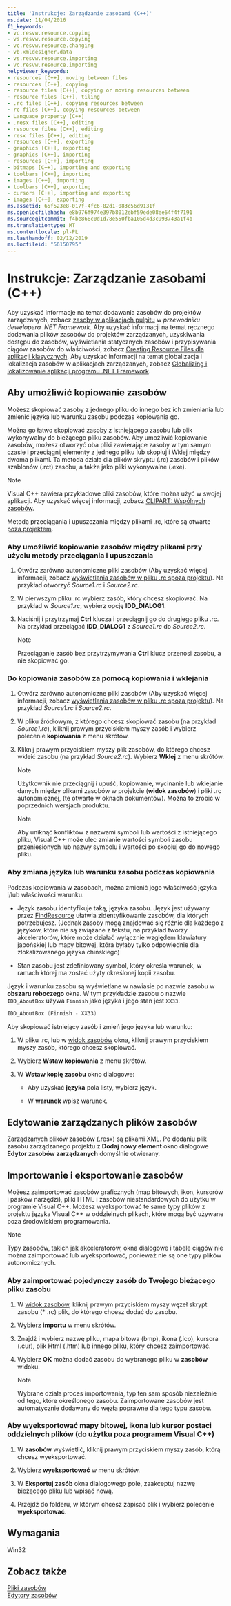 ```yaml
---
title: 'Instrukcje: Zarządzanie zasobami (C++)'
ms.date: 11/04/2016
f1_keywords:
- vc.resvw.resource.copying
- vs.resvw.resource.copying
- vc.resvw.resource.changing
- vb.xmldesigner.data
- vs.resvw.resource.importing
- vc.resvw.resource.importing
helpviewer_keywords:
- resources [C++], moving between files
- resources [C++], copying
- resource files [C++], copying or moving resources between
- resource files [C++], tiling
- .rc files [C++], copying resources between
- rc files [C++], copying resources between
- Language property [C++]
- .resx files [C++], editing
- resource files [C++], editing
- resx files [C++], editing
- resources [C++], exporting
- graphics [C++], exporting
- graphics [C++], importing
- resources [C++], importing
- bitmaps [C++], importing and exporting
- toolbars [C++], importing
- images [C++], importing
- toolbars [C++], exporting
- cursors [C++], importing and exporting
- images [C++], exporting
ms.assetid: 65f523e8-017f-4fc6-82d1-083c56d9131f
ms.openlocfilehash: e8b976f974e397b8012ebf59ede08ee64f4f7191
ms.sourcegitcommit: f4be868c0d1d78e550fba105d4d3c993743a1f4b
ms.translationtype: MT
ms.contentlocale: pl-PL
ms.lasthandoff: 02/12/2019
ms.locfileid: "56150795"
---
```

# <a name="how-to-manage-resources-c"></a>Instrukcje: Zarządzanie zasobami (C++)

Aby uzyskać informacje na temat dodawania zasobów do projektów zarządzanych, zobacz [zasoby w aplikacjach pulpitu](/dotnet/framework/resources/index) w *przewodniku dewelopera .NET Framework*. Aby uzyskać informacji na temat ręcznego dodawania plików zasobów do projektów zarządzanych, uzyskiwania dostępu do zasobów, wyświetlania statycznych zasobów i przypisywania ciągów zasobów do właściwości, zobacz [Creating Resource Files dla aplikacji klasycznych](/dotnet/framework/resources/creating-resource-files-for-desktop-apps). Aby uzyskać informacji na temat globalizacja i lokalizacja zasobów w aplikacjach zarządzanych, zobacz [Globalizing i lokalizowanie aplikacji programu .NET Framework](/dotnet/standard/globalization-localization/index).

## <a name="to-copy-resources"></a>Aby umożliwić kopiowanie zasobów

Możesz skopiować zasoby z jednego pliku do innego bez ich zmieniania lub zmienić języka lub warunku zasobu podczas kopiowania go.

Można go łatwo skopiować zasoby z istniejącego zasobu lub plik wykonywalny do bieżącego pliku zasobów. Aby umożliwić kopiowanie zasobów, możesz otworzyć oba pliki zawierające zasoby w tym samym czasie i przeciągnij elementy z jednego pliku lub skopiuj i Wklej między dwoma plikami. Ta metoda działa dla plików skryptu (.rc) zasobów i plików szablonów (.rct) zasobu, a także jako pliki wykonywalne (.exe).

> [!NOTE]
> Visual C++ zawiera przykładowe pliki zasobów, które można użyć w swojej aplikacji. Aby uzyskać więcej informacji, zobacz [CLIPART: Wspólnych zasobów](https://github.com/Microsoft/VCSamples).

Metodą przeciągania i upuszczania między plikami .rc, które są otwarte [poza projektem](../windows/how-to-open-a-resource-script-file-outside-of-a-project-standalone.md).

### <a name="to-copy-resources-between-files-using-the-drag-and-drop-method"></a>Aby umożliwić kopiowanie zasobów między plikami przy użyciu metody przeciągania i upuszczania

1. Otwórz zarówno autonomiczne pliki zasobów (Aby uzyskać więcej informacji, zobacz [wyświetlania zasobów w pliku .rc spoza projektu](../windows/how-to-open-a-resource-script-file-outside-of-a-project-standalone.md)). Na przykład otworzyć *Source1.rc* i *Source2.rc*.

1. W pierwszym pliku .rc wybierz zasób, który chcesz skopiować. Na przykład w *Source1.rc*, wybierz opcję **IDD_DIALOG1**.

1. Naciśnij i przytrzymaj **Ctrl** klucza i przeciągnij go do drugiego pliku .rc. Na przykład przeciągać **IDD_DIALOG1** z *Source1.rc* do *Source2.rc*.

   > [!NOTE]
   > Przeciąganie zasób bez przytrzymywania **Ctrl** klucz przenosi zasobu, a nie skopiować go.

### <a name="to-copy-resources-using-copy-and-paste"></a>Do kopiowania zasobów za pomocą kopiowania i wklejania

1. Otwórz zarówno autonomiczne pliki zasobów (Aby uzyskać więcej informacji, zobacz [wyświetlania zasobów w pliku .rc spoza projektu](../windows/how-to-open-a-resource-script-file-outside-of-a-project-standalone.md)). Na przykład *Source1.rc* i *Source2.rc*.

1. W pliku źródłowym, z którego chcesz skopiować zasobu (na przykład *Source1.rc*), kliknij prawym przyciskiem myszy zasób i wybierz polecenie **kopiowania** z menu skrótów.

1. Kliknij prawym przyciskiem myszy plik zasobów, do którego chcesz wkleić zasobu (na przykład *Source2.rc*). Wybierz **Wklej** z menu skrótów.

   > [!NOTE]
   > Użytkownik nie przeciągnij i upuść, kopiowanie, wycinanie lub wklejanie danych między plikami zasobów w projekcie (**widok zasobów**) i pliki .rc autonomicznej, (te otwarte w oknach dokumentów). Można to zrobić w poprzednich wersjach produktu.

   > [!NOTE]
   > Aby uniknąć konfliktów z nazwami symboli lub wartości z istniejącego pliku, Visual C++ może ulec zmianie wartości symboli zasobu przeniesionych lub nazwy symbolu i wartości po skopiuj go do nowego pliku.

### <a name="to-change-the-language-or-condition-of-a-resource-while-copying"></a>Aby zmiana języka lub warunku zasobu podczas kopiowania

Podczas kopiowania w zasobach, można zmienić jego właściwość języka i/lub właściwości warunku.

- Język zasobu identyfikuje taką, języka zasobu. Język jest używany przez [FindResource](/windows/desktop/api/winbase/nf-winbase-findresourcea) ułatwia zidentyfikowanie zasobów, dla których potrzebujesz. (Jednak zasoby mogą znajdować się różnic dla każdego z języków, które nie są związane z tekstu, na przykład tworzy akceleratorów, które może działać wyłącznie względem klawiatury japońskiej lub mapy bitowej, która byłaby tylko odpowiednie dla zlokalizowanego języka chińskiego)

- Stan zasobu jest zdefiniowany symbol, który określa warunek, w ramach której ma zostać użyty określonej kopii zasobu.

Język i warunku zasobu są wyświetlane w nawiasie po nazwie zasobu w **obszaru roboczego** okna. W tym przykładzie zasobu o nazwie `IDD_AboutBox` używa `Finnish` jako języka i jego stan jest `XX33`.

```cpp
IDD_AboutBox (Finnish - XX33)
```

Aby skopiować istniejący zasób i zmień jego języka lub warunku:

1. W pliku .rc, lub w [widok zasobów](../windows/resource-view-window.md) okna, kliknij prawym przyciskiem myszy zasób, którego chcesz skopiować.

1. Wybierz **Wstaw kopiowania** z menu skrótów.

1. W **Wstaw kopię zasobu** okno dialogowe:

   - Aby uzyskać **języka** pola listy, wybierz język.

   - W **warunek** wpisz warunek.

## <a name="to-edit-managed-resource-files"></a>Edytowanie zarządzanych plików zasobów

Zarządzanych plików zasobów (.resx) są plikami XML. Po dodaniu plik zasobu zarządzanego projektu z **Dodaj nowy element** okno dialogowe **Edytor zasobów zarządzanych** domyślnie otwierany.

## <a name="to-import-and-export-resources"></a>Importowanie i eksportowanie zasobów

Możesz zaimportować zasobów graficznych (map bitowych, ikon, kursorów i pasków narzędzi), pliki HTML i zasobów niestandardowych do użytku w programie Visual C++. Możesz wyeksportować te same typy plików z projektu języka Visual C++ w oddzielnych plikach, które mogą być używane poza środowiskiem programowania.

> [!NOTE]
> Typy zasobów, takich jak akceleratorów, okna dialogowe i tabele ciągów nie można zaimportować lub wyeksportować, ponieważ nie są one typy plików autonomicznych.

### <a name="to-import-an-individual-resource-into-your-current-resource-file"></a>Aby zaimportować pojedynczy zasób do Twojego bieżącego pliku zasobu

1. W [widok zasobów](../windows/resource-view-window.md), kliknij prawym przyciskiem myszy węzeł skrypt zasobu (* .rc) plik, do którego chcesz dodać do zasobu.

1. Wybierz **importu** w menu skrótów.

1. Znajdź i wybierz nazwę pliku, mapa bitowa (bmp), ikona (.ico), kursora (.cur), plik Html (.htm) lub innego pliku, który chcesz zaimportować.

1. Wybierz **OK** można dodać zasobu do wybranego pliku w **zasobów** widoku.

   > [!NOTE]
   > Wybrane działa proces importowania, typ ten sam sposób niezależnie od tego, które określonego zasobu. Zaimportowane zasobów jest automatycznie dodawany do węzła poprawne dla tego typu zasobu.

### <a name="to-export-a-bitmap-icon-or-cursor-as-a-separate-file-for-use-outside-of-visual-c"></a>Aby wyeksportować mapy bitowej, ikona lub kursor postaci oddzielnych plików (do użytku poza programem Visual C++)

1. W **zasobów** wyświetlić, kliknij prawym przyciskiem myszy zasób, którą chcesz wyeksportować.

1. Wybierz **wyeksportować** w menu skrótów.

1. W **Eksportuj zasób** okna dialogowego pole, zaakceptuj nazwę bieżącego pliku lub wpisać nową.

1. Przejdź do folderu, w którym chcesz zapisać plik i wybierz polecenie **wyeksportować**.

## <a name="requirements"></a>Wymagania

Win32

## <a name="see-also"></a>Zobacz także

[Pliki zasobów](../windows/resource-files-visual-studio.md)<br/>
[Edytory zasobów](../windows/resource-editors.md)